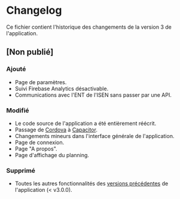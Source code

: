 # Changelog
Ce fichier contient l'historique des changements de la version 3 de l'application.

## [Non publié]
### Ajouté
- Page de paramètres.
- Suivi Firebase Analytics désactivable.
- Communications avec l'ENT de l'ISEN sans passer par une API.

### Modifié
- Le code source de l'application a été entièrement réécrit.
- Passage de [Cordova](https://cordova.apache.org/) à [Capacitor](https://capacitorjs.com/).
- Changements mineurs dans l'interface générale de l'application.
- Page de connexion.
- Page "A propos".
- Page d'affichage du planning.

### Supprimé
- Toutes les autres fonctionnalités des [versions précédentes](https://gitlab.com/Tomy2e/IsenEDT/-/blob/master/CHANGELOG.md) de l'application (< v3.0.0).